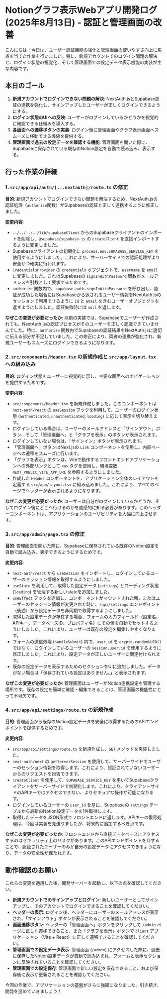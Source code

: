 # Notionグラフ表示Webアプリ開発ログ (2025年8月13日) - 認証と管理画面の改善

こんにちは！今日は、ユーザー認証機能の強化と管理画面の使いやすさ向上に焦点を当てた作業を行いました。特に、新規アカウントでのログイン問題の解決と、ログイン状態の視覚化、そして管理画面での設定データ表示機能の実装が主な内容です。

## 本日のゴール

1.  **新規アカウントでログインできない問題の解決**: NextAuth.jsとSupabase認証の連携を強化し、サインアップしたユーザーが正しくログインできるようにする。
2.  **ログイン状態のUIへの反映**: ユーザーがログインしているかどうかを視覚的に確認できる仕組みを導入する。
3.  **各画面への遷移ボタンの実装**: ログイン後に管理画面やグラフ表示画面へスムーズに移動できる導線を提供する。
4.  **管理画面で過去の設定データを確認する機能**: 管理画面を開いた際に、Supabaseに保存されている既存のNotion設定を自動で読み込み、表示する。

## 行った作業の詳細

### 1. `src/app/api/auth/[...nextauth]/route.ts` の修正

**目的**: 新規アカウントでログインできない問題を解決するため、NextAuth.jsの認証処理（`authorize`関数）がSupabaseの認証と正しく連携するように修正しました。

**変更内容**: 
- `../../../../lib/supabaseClient` からのSupabaseクライアントのインポートを削除し、`@supabase/supabase-js` の `createClient` を直接インポートするように変更しました。
- Supabaseクライアントの初期化に `process.env.SUPABASE_SERVICE_KEY` を使用するようにしました。これにより、サーバーサイドでの認証処理がより安全かつ確実に行われます。
- `CredentialsProvider` の `credentials` オブジェクトで、`username` を `email` に変更しました。これはSupabaseの `signInWithPassword` 関数がメールアドレスを引数として要求するためです。
- `authorize` 関数内で、`supabase.auth.signInWithPassword` を呼び出し、認証が成功した場合にはSupabaseから返されるユーザー情報をNextAuth.jsのセッションで利用できるように `id` と `email` を含むユーザーオブジェクトを返すようにしました。認証失敗時には `null` を返します。

**なぜこの変更が必要だったか**: 以前の実装では、Supabaseでユーザーが作成されても、NextAuth.jsの認証プロセスがそのユーザーを正しく認識できていませんでした。特に、`authorize` 関数内でSupabaseの認証結果をNextAuth.jsに適切に伝える部分が不足していました。この修正により、両者の連携が強化され、新規ユーザーもスムーズにログインできるようになります。

### 2. `src/components/Header.tsx` の新規作成と `src/app/layout.tsx` への組み込み

**目的**: ログイン状態をユーザーに視覚的に示し、主要な画面へのナビゲーションを提供するためです。

**変更内容**: 
- `src/components/Header.tsx` を新規作成しました。このコンポーネントは `next-auth/react` の `useSession` フックを利用して、ユーザーのログイン状態 (`authenticated`, `unauthenticated`, `loading`) に応じて表示を切り替えます。
- ログインしている場合は、ユーザーのメールアドレスと「サインアウト」ボタン、そして「管理画面へ」と「グラフを表示」のボタンが表示されます。
- ログインしていない場合は、「サインイン」ボタンが表示されます。
- 「管理画面へ」ボタンはNext.jsの `Link` コンポーネントを使用し、内部ページへの遷移をスムーズに行います。
- 「グラフを表示」ボタンは、Viteで動作するフロントエンドアプリケーションへの外部リンクとして `<a>` タグを使用し、環境変数 `NEXT_PUBLIC_VITE_APP_URL` を参照するようにしました。
- 作成した `Header` コンポーネントを、アプリケーション全体のレイアウトを定義する `src/app/layout.tsx` に組み込みました。これにより、すべてのページでヘッダーが表示されるようになります。

**なぜこの変更が必要だったか**: ユーザーは自分がログインしているかどうか、そしてログイン後にどこへ行けるのかを直感的に知る必要があります。このヘッダーコンポーネントは、アプリケーションのユーザビリティを大幅に向上させます。

### 3. `src/app/admin/page.tsx` の修正

**目的**: 管理画面を開いた際に、Supabaseに保存されている既存のNotion設定を自動で読み込み、表示できるようにするためです。

**変更内容**: 
- `next-auth/react` から `useSession` をインポートし、ログインしているユーザーのセッション情報を取得するようにしました。
- `useState` を利用して、取得した設定データ (`settings`) とローディング状態 (`loading`) を管理する新しいstateを追加しました。
- `useEffect` フックを追加し、コンポーネントがマウントされた時、またはユーザーのセッション情報が変更された時に、`/api/settings` エンドポイント（後述）から設定データを非同期で取得するようにしました。
- 取得した設定データが存在する場合、フォームの入力フィールド（設定名、APIキー、データベースID、プロパティ名）にその値を自動でセットするようにしました。これにより、ユーザーは既存の設定を編集しやすくなります。
- フォームの送信処理 (`handleSubmit`) 内で、`user_id` を `crypto.randomUUID()` ではなく、ログインしているユーザーの `session.user.id` を使用するように修正しました。これにより、設定データが正しいユーザーに関連付けられます。
- 既存の設定データを表示するためのセクションをUIに追加しました。データがない場合は「保存されている設定はありません。」と表示されます。

**なぜこの変更が必要だったか**: 管理画面はユーザーがNotion連携設定を管理する場所です。既存の設定を簡単に確認・編集できることは、管理画面の機能性にとって不可欠です。

### 4. `src/app/api/settings/route.ts` の新規作成

**目的**: 管理画面から既存のNotion設定データを安全に取得するためのAPIエンドポイントを提供するためです。

**変更内容**: 
- `src/app/api/settings/route.ts` を新規作成し、`GET` メソッドを実装しました。
- `next-auth/next` の `getServerSession` を使用して、サーバーサイドでユーザーのセッション情報を取得します。これにより、認証されていないユーザーからのリクエストを拒否できます。
- `createClient` を使用して、`SUPABASE_SERVICE_KEY` を用いてSupabaseクライアントをサーバーサイドで初期化します。これにより、クライアントサイドのAPIキーではアクセスできない、よりセキュアな操作が可能になります。
- ログインしているユーザーの `user_id` を基に、Supabaseの `settings` テーブルから最新のNotion設定データを1件取得します。
- 取得したデータをJSON形式でフロントエンドに返します。APIキーの復号処理は、今回は実装を見送りましたが、将来的に追加するべき点です。

**なぜこの変更が必要だったか**: フロントエンドから直接データベースにアクセスするのはセキュリティ上のリスクがあります。このAPIエンドポイントを介することで、認証されたユーザーのみが自分の設定データにアクセスできるようになり、データの安全性が保たれます。

## 動作確認のお願い

これらの変更を適用した後、開発サーバーを起動し、以下の点を確認してください。

*   **新規アカウントでのサインアップとログイン**: 新しいユーザーとしてサインアップし、そのアカウントでログインできることを確認してください。
*   **ヘッダーの表示**: ログイン後、ヘッダーにユーザーのメールアドレスが表示され、「サインアウト」ボタンが表示されることを確認してください。
*   **画面遷移ボタン**: ヘッダーの「管理画面へ」ボタンをクリックして `/admin` ページに正しく遷移できること、また「グラフを表示」ボタンで `client` アプリケーション（Vite + React）に正しく遷移できることを確認してください。
*   **管理画面での設定データ表示**: 管理画面 (`/admin`) にアクセスした際に、過去に保存したNotion設定データが自動で読み込まれ、フォームと表示セクションに反映されていることを確認してください。
*   **管理画面での設定保存**: 管理画面で新しい設定を保存できること、および保存後に表示が更新されることを確認してください。

今回の作業で、アプリケーションの基盤がさらに強固になりました。引き続き、開発を進めていきましょう！
